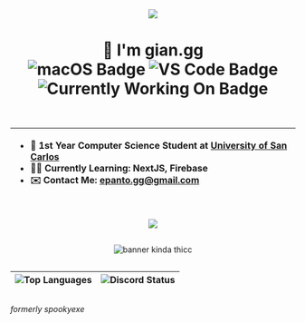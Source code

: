 <div align="center">
  <a href="https://skillicons.dev">
    <img src="https://skillicons.dev/icons?i=html,css,js,ts,react,nextjs,tailwind,nodejs,php,python,c,arduino" />
  </a>
  
  <h1>
    👋 I'm gian.gg
    <br />
    <img src="https://img.shields.io/badge/MacOS--white?style=for-the-badge" alt="macOS Badge" />
    <img src="https://img.shields.io/badge/VS_Code-VS-blue?style=for-the-badge" alt="VS Code Badge" />
    <img src="https://img.shields.io/badge/currently_working_on-jiji-violet?style=for-the-badge" alt="Currently Working On Badge" />
  </h1>
  <br />

  | <ul align="left"><li>🏫 1st Year Computer Science Student at <a href="usc.edu.ph">University of San Carlos</a></li><li>🧑‍💻 Currently Learning: NextJS, Firebase</li><li>✉️ Contact Me: epanto.gg@gmail.com</li></ul> |
  | - |
  
  <br />

  <a href="https://skillicons.dev">
    <img src="https://skillicons.dev/icons?i=figma,vercel,netlify,firebase,mysql,notion,git,github,postman,vscode" />
  </a>

##
![banner kinda thicc](https://github.com/user-attachments/assets/f3c2010b-9231-40dd-9d4e-40a8b7817e6e)
##

  
  

  | <img src="https://github-readme-stats.vercel.app/api/top-langs/?username=gian-gg&layout=compact&theme=transparent&title_color=AFADAF&text_color=AFADAF&hide_border=true" alt="Top Languages" /> | <img src="https://discord.c99.nl/widget/theme-4/695491063946674236.png" alt="Discord Status" /> |
  | - | - |
</div>

##
_formerly spookyexe_
